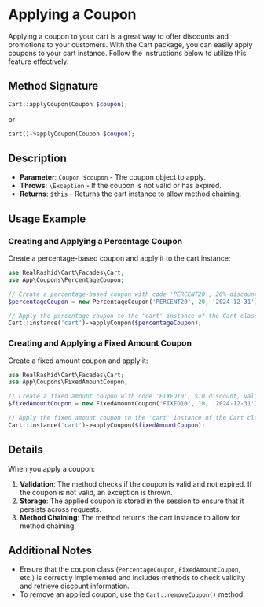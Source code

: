 # Applying a Coupon

Applying a coupon to your cart is a great way to offer discounts and promotions to your customers. With the Cart package, you can easily apply coupons to your cart instance. Follow the instructions below to utilize this feature effectively.

## Method Signature

```php
Cart::applyCoupon(Coupon $coupon);
```

or

```php
cart()->applyCoupon(Coupon $coupon);
```

## Description

- **Parameter**: `Coupon $coupon` - The coupon object to apply.
- **Throws**: `\Exception` - If the coupon is not valid or has expired.
- **Returns**: `$this` - Returns the cart instance to allow method chaining.

## Usage Example

### Creating and Applying a Percentage Coupon

Create a percentage-based coupon and apply it to the cart instance:

```php
use RealRashid\Cart\Facades\Cart;
use App\Coupons\PercentageCoupon;

// Create a percentage-based coupon with code 'PERCENT20', 20% discount, valid until '2024-12-31'.
$percentageCoupon = new PercentageCoupon('PERCENT20', 20, '2024-12-31');

// Apply the percentage coupon to the 'cart' instance of the Cart class.
Cart::instance('cart')->applyCoupon($percentageCoupon);
```

### Creating and Applying a Fixed Amount Coupon

Create a fixed amount coupon and apply it:

```php
use RealRashid\Cart\Facades\Cart;
use App\Coupons\FixedAmountCoupon;

// Create a fixed amount coupon with code 'FIXED10', $10 discount, valid until '2024-12-31'.
$fixedAmountCoupon = new FixedAmountCoupon('FIXED10', 10, '2024-12-31');

// Apply the fixed amount coupon to the 'cart' instance of the Cart class.
Cart::instance('cart')->applyCoupon($fixedAmountCoupon);
```

## Details

When you apply a coupon:

1. **Validation**: The method checks if the coupon is valid and not expired. If the coupon is not valid, an exception is thrown.
2. **Storage**: The applied coupon is stored in the session to ensure that it persists across requests.
3. **Method Chaining**: The method returns the cart instance to allow for method chaining.

## Additional Notes

- Ensure that the coupon class (`PercentageCoupon`, `FixedAmountCoupon`, etc.) is correctly implemented and includes methods to check validity and retrieve discount information.
- To remove an applied coupon, use the `Cart::removeCoupon()` method.
